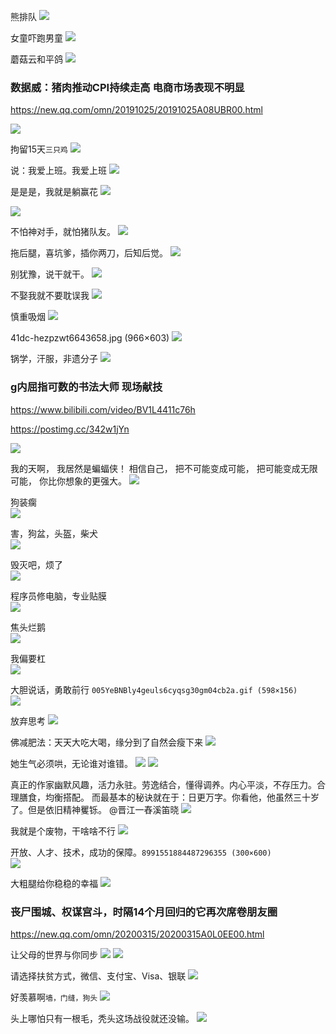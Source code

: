 熊排队
![](https://wx3.sinaimg.cn/large/d8b41602gy1gnyxaolpssg20b408wtzg.gif)

女童吓跑男童
<img src="https://wx3.sinaimg.cn/large/d8b41602ly1gn398maq4bg205w07y1l0.gif">

蘑菇云和平鸽
<img src="http://5b0988e595225.cdn.sohucs.com/images/20200229/7911487d406f4a7fade84c64707f611d.jpeg">

### 数据威：猪肉推动CPI持续走高 电商市场表现不明显
https://new.qq.com/omn/20191025/20191025A08UBR00.html

<img src="https://inews.gtimg.com/newsapp_bt/0/10603126079/">

拘留15天`三只鸡`
<img src="http://img.nga.178.com/attachments/mon_202011/12/i2Q5-etdmZoT3cSku-ku.jpeg">

说：我爱上班。我爱上班
<img src="https://wx3.sinaimg.cn/large/75b746e7ly1glqzs9n80oj20dk08c74s.jpg">

是是是，我就是躺赢花
<img src="https://wx1.sinaimg.cn/large/d8b41602gy1glnp4gl61zj209l05ejth.jpg">

<img src="https://5b0988e595225.cdn.sohucs.com/images/20180222/82e81370dffd4de29d5f5030da028dcd.jpeg">

不怕神对手，就怕猪队友。
<img src="https://timgsa.baidu.com/timg?image&quality=80&size=b9999_10000&sec=1606881898049&di=faef4c091970786f6e6dbf9c8d13ae78&imgtype=0&src=http%3A%2F%2Fimg.yzcdn.cn%2Fupload_files%2F2018%2F07%2F17%2FFnGl4TptGhktdzia9P_hBBO-8VIZ.jpg%3FimageView2%2F2%2Fw%2F580%2Fh%2F580%2Fq%2F75%2Fformat%2Fjpg">

拖后腿，喜坑爹，插你两刀，后知后觉。
<img src="https://timgsa.baidu.com/timg?image&quality=80&size=b9999_10000&sec=1606882217108&di=129af253a32b91565ce1f4a9304df650&imgtype=0&src=http%3A%2F%2Fm.360buyimg.com%2Fn12%2Fjfs%2Ft2320%2F58%2F1655296571%2F103049%2F299f9d01%2F566d11c3Nb520edb5.jpg%2521q70.jpg">

别犹豫，说干就干。
<img src="https://timgsa.baidu.com/timg?image&quality=80&size=b9999_10000&sec=1606882718953&di=93664bc2f02ef46c1b0a0ca4918de0ab&imgtype=0&src=http%3A%2F%2Fimage.suning.cn%2Fuimg%2FZR%2Fshare_order%2F152768001384174249_640x640.jpg">

不娶我就不要耽误我
<img src="https://timgsa.baidu.com/timg?image&quality=80&size=b9999_10000&sec=1606197742864&di=18fb446195fd6fb1fb9cfc69707ea137&imgtype=0&src=http%3A%2F%2Fb-ssl.duitang.com%2Fuploads%2Fitem%2F201612%2F06%2F20161206005848_adf8E.thumb.700_0.jpeg">

慎重吸烟
<img src="https://exp-picture.cdn.bcebos.com/ab966c6b0ce265e77903f6cb9f23beb9773eb7a3.jpg">

41dc-hezpzwt6643658.jpg (966×603)
<img src="http://n.sinaimg.cn/sinacn22/769/w966h603/20180708/41dc-hezpzwt6643658.jpg">

锅学，汗服，非遗分子
![](https://wx2.sinaimg.cn/large/d8b41602ly1gks6qfooa4g20a00d8kjn.gif)

### g内屈指可数的书法大师 现场献技
https://www.bilibili.com/video/BV1L4411c76h

https://postimg.cc/342w1jYn

<img src="https://i.postimg.cc/Y9smp8VK/d8b41602ly1gks6qfooa4g20a00d8kjn.gif">

我的天啊，
我居然是蝙蝠侠！
相信自己，
把不可能变成可能，
把可能变成无限可能，
你比你想象的更强大。
![](https://wx4.sinaimg.cn/large/75b746e7gy1ggokckooctj20f00l20wt.jpg)

狗装瘸<br>
![](https://wx3.sinaimg.cn/large/d8b41602gy1gg0zjum8zgg20b10jn7wy.gif)

害，狗盆，头盔，柴犬<br>
![](https://wx2.sinaimg.cn/large/b10c1bc2ly1gfuc09up7rg20c80bjjv4.gif)

毁灭吧，烦了<br>
![](https://wx2.sinaimg.cn/large/007fAmuZly1gfnfrk9a1cg30b40b440q.gif)

程序员修电脑，专业贴膜<br>
![](https://wx2.sinaimg.cn/large/006ybJO7ly1gfg5lmixrpj308c08cwfn.jpg)

焦头烂鹅<br>
![](https://wx3.sinaimg.cn/large/006vZnzHly1gel3ttqvs8g308c08cmyb.gif)

我偏要杠<br>
![](https://wx2.sinaimg.cn/large/b10c1bc2ly1gfixvphns2g21400u04np.gif)

大胆说话，勇敢前行
`005YeBNBly4geuls6cyqsg30gm04cb2a.gif (598×156)`<br>
![](https://wx3.sinaimg.cn/large/005YeBNBly4geuls6cyqsg30gm04cb2a.gif)

放弃思考
![](https://wx3.sinaimg.cn/large/b10c1bc2ly1geun000ujag20u00u0tea.gif)

佛减肥法：天天大吃大喝，缘分到了自然会瘦下来
![](https://wx4.sinaimg.cn/large/708cefb1ly1gesxl12n4mg20j60ga47a.gif)

她生气必须哄，无论谁对谁错。
![](http://img3.imgtn.bdimg.com/it/u=3303986871,3023074738&fm=26&gp=0.jpg)
![](https://ss3.bdstatic.com/70cFv8Sh_Q1YnxGkpoWK1HF6hhy/it/u=3303986871,3023074738&fm=26&gp=0.jpg)

真正的作家幽默风趣，活力永驻。劳逸结合，懂得调养。内心平淡，不存压力。合理膳食，均衡搭配。
而最基本的秘诀就在于：日更万字。你看他，他虽然三十岁了。但是依旧精神矍铄。
@晋江一舂溪笛晓
![](https://wx4.sinaimg.cn/large/005B6PjLly1gdsetdqm4ej30u00trn02.jpg)

我就是个废物，干啥啥不行
![](https://wx1.sinaimg.cn/large/007rner3ly1ge4v9j50v1j308c08cq2y.jpg)

开放、人才、技术，成功的保障。`8991551884487296355 (300×600)`<br>
![](https://tpc.googlesyndication.com/simgad/8991551884487296355)

大粗腿给你稳稳的幸福
![](https://img.alicdn.com/imgextra/i4/2201443756385/O1CN01e8LElS1x2NS5WwWoj_!!2201443756385.jpg)

### 丧尸围城、权谋宫斗，时隔14个月回归的它再次席卷朋友圈
https://new.qq.com/omn/20200315/20200315A0L0EE00.html

让父母的世界与你同步
![](http://pc1.gtimg.com/softmgr/myapp/assets/images/2018-01.jpg)
![](http://pc1.gtimg.com/softmgr/myapp/assets/images/2018-02.jpg)

请选择扶贫方式，微信、支付宝、Visa、银联
![](https://wx2.sinaimg.cn/large/b10c1bc2ly1ge47tf5gb5j208c08cjtb.jpg)

好羡慕啊`墙，门缝，狗头`
![](https://wx2.sinaimg.cn/large/006EyLajly1gdpy6ztu8jg30ge0gejxx.gif)

头上哪怕只有一根毛，秃头这场战役就还没输。
![](https://wx2.sinaimg.cn/large/b10c1bc2ly1gbzks2dg5hj208c08c3z7.jpg)

